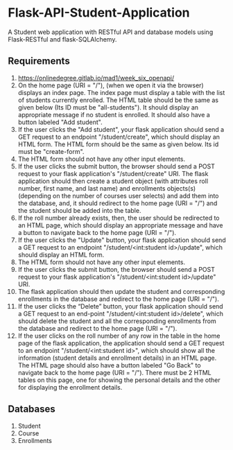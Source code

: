 # Flask-API-Student-Application
A Student web application with RESTful API and database models using Flask-RESTful and flask-SQLAlchemy.

## Requirements
1. https://onlinedegree.gitlab.io/mad1/week_six_openapi/
2. On the home page (URI = "/"), (when we open it via the browser) displays an index page. The index page must display a table with the list of students currently enrolled. The HTML table should be the same as given below (Its ID must be "all-students"). It should display an appropriate message if no student is enrolled. It should also have a button labeled "Add student".
3. If the user clicks the "Add student", your flask application should send a GET request to an endpoint "/student/create", which should display an HTML form. The HTML form should be the same as given below. Its id must be "create-form".
4. The HTML form should not have any other input elements.
5. If the user clicks the submit button, the browser should send a POST request to your flask application's "/student/create" URI. The flask application should then create a student object (with attributes roll number, first name, and last name) and enrollments objects(s) (depending on the number of courses user selects) and add them into the database, and, it should redirect to the home page (URI = "/") and the student should be added into the table.
6. If the roll number already exists, then, the user should be redirected to an HTML page, which should display an appropriate message and have a button to navigate back to the home page (URI = "/").
7. If the user clicks the "Update" button, your flask application should send a GET request to an endpoint "/student/<int:student id>/update", which should display an HTML form.
8. The HTML form should not have any other input elements.
9. If the user clicks the submit button, the browser should send a POST request to your flask application's "/student/<int:student id>/update" URI.
10. The flask application should then update the student and corresponding enrollments in the database and redirect to the home page (URI = "/").
11. If the user clicks the “Delete” button, your flask application should send a GET request to an end-point "/student/<int:student id>/delete", which should delete the student and all the corresponding enrollments from the database and redirect to the home page (URI = "/").
12. If the user clicks on the roll number of any row in the table in the home page of the flask application, the application should send a GET request to an endpoint "/student/<int:student id>", which should show all the information (student details and enrollment details) in an HTML page. The HTML page should also have a button labeled "Go Back" to navigate back to the home page (URI = "/"). There must be 2 HTML tables on this page, one for showing the personal details and the other for displaying the enrollment details.

## Databases
1. Student
2. Course
3. Enrollments
